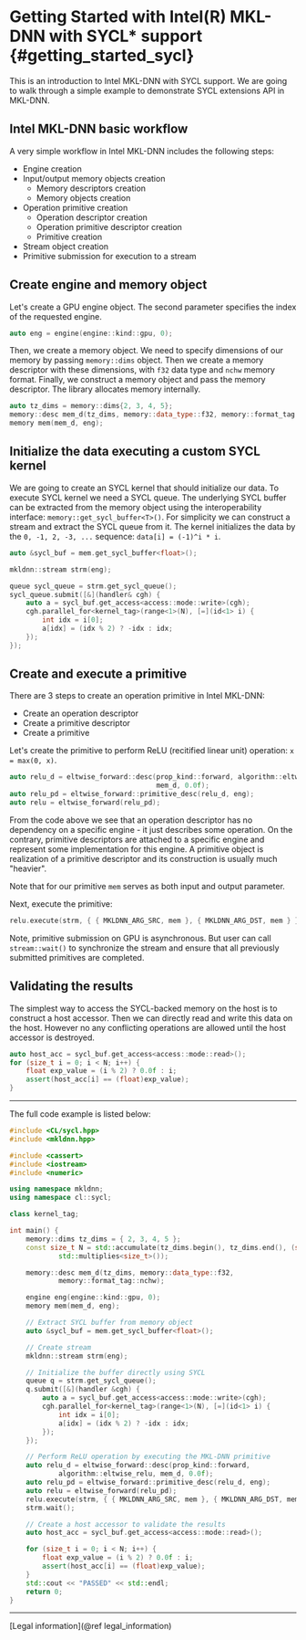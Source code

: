 Getting Started with Intel(R) MKL-DNN with SYCL\* support {#getting_started_sycl}
=============================================================================

This is an introduction to Intel MKL-DNN with SYCL support.
We are going to walk through a simple example to demonstrate SYCL extensions API in MKL-DNN.

## Intel MKL-DNN basic workflow

A very simple workflow in Intel MKL-DNN includes the following steps:

- Engine creation
- Input/output memory objects creation
    - Memory descriptors creation
    - Memory objects creation
- Operation primitive creation
    - Operation descriptor creation
    - Operation primitive descriptor creation
    - Primitive creation
- Stream object creation
- Primitive submission for execution to a stream

## Create engine and memory object

Let's create a GPU engine object. The second parameter specifies the index of the requested engine.

~~~cpp
auto eng = engine(engine::kind::gpu, 0);
~~~

Then, we create a memory object. We need to specify dimensions of our memory by passing `memory::dims` object.
Then we create a memory descriptor with these dimensions, with `f32` data type and `nchw` memory format.
Finally, we construct a memory object and pass the memory descriptor. The library allocates memory internally.

~~~cpp
auto tz_dims = memory::dims{2, 3, 4, 5};
memory::desc mem_d(tz_dims, memory::data_type::f32, memory::format_tag::nchw);
memory mem(mem_d, eng);
~~~

## Initialize the data executing a custom SYCL kernel

We are going to create an SYCL kernel that should initialize our data. To execute SYCL kernel we need a SYCL queue.
The underlying SYCL buffer can be extracted from the memory object using
the interoperability interface: `memory::get_sycl_buffer<T>()`.
For simplicity we can construct a stream and extract the SYCL queue from it.
The kernel initializes the data by the `0, -1, 2, -3, ...` sequence: `data[i] = (-1)^i * i`.

~~~cpp
auto &sycl_buf = mem.get_sycl_buffer<float>();

mkldnn::stream strm(eng);

queue sycl_queue = strm.get_sycl_queue();
sycl_queue.submit([&](handler& cgh) {
    auto a = sycl_buf.get_access<access::mode::write>(cgh);
    cgh.parallel_for<kernel_tag>(range<1>(N), [=](id<1> i) {
        int idx = i[0];
        a[idx] = (idx % 2) ? -idx : idx;
    });
});
~~~

## Create and execute a primitive

There are 3 steps to create an operation primitive in Intel MKL-DNN:

- Create an operation descriptor
- Create a primitive descriptor
- Create a primitive

Let's create the primitive to perform ReLU (recitified linear unit) operation: `x = max(0, x)`.

~~~cpp
auto relu_d = eltwise_forward::desc(prop_kind::forward, algorithm::eltwise_relu,
                                    mem_d, 0.0f);
auto relu_pd = eltwise_forward::primitive_desc(relu_d, eng);
auto relu = eltwise_forward(relu_pd);
~~~

From the code above we see that an operation descriptor has no dependency on a specific engine - it just describes some operation.
On the contrary, primitive descriptors are attached to a specific engine and represent some implementation for this engine.
A primitive object is realization of a primitive descriptor and its construction is usually much "heavier".

Note that for our primitive `mem` serves as both input and output parameter.

Next, execute the primitive:

~~~cpp
relu.execute(strm, { { MKLDNN_ARG_SRC, mem }, { MKLDNN_ARG_DST, mem } });
~~~

Note, primitive submission on GPU is asynchronous.
But user can call `stream::wait()` to synchronize the stream and ensure that all previously submitted primitives are completed.

## Validating the results

The simplest way to access the SYCL-backed memory on the host is to construct a host accessor.
Then we can directly read and write this data on the host.
However no any conflicting operations are allowed until the host accessor is destroyed.

~~~cpp
auto host_acc = sycl_buf.get_access<access::mode::read>();
for (size_t i = 0; i < N; i++) {
    float exp_value = (i % 2) ? 0.0f : i;
    assert(host_acc[i] == (float)exp_value);
}
~~~

---

The full code example is listed below:

~~~cpp
#include <CL/sycl.hpp>
#include <mkldnn.hpp>

#include <cassert>
#include <iostream>
#include <numeric>

using namespace mkldnn;
using namespace cl::sycl;

class kernel_tag;

int main() {
    memory::dims tz_dims = { 2, 3, 4, 5 };
    const size_t N = std::accumulate(tz_dims.begin(), tz_dims.end(), (size_t)1,
            std::multiplies<size_t>());

    memory::desc mem_d(tz_dims, memory::data_type::f32,
            memory::format_tag::nchw);

    engine eng(engine::kind::gpu, 0);
    memory mem(mem_d, eng);

    // Extract SYCL buffer from memory object
    auto &sycl_buf = mem.get_sycl_buffer<float>();

    // Create stream
    mkldnn::stream strm(eng);

    // Initialize the buffer directly using SYCL
    queue q = strm.get_sycl_queue();
    q.submit([&](handler &cgh) {
        auto a = sycl_buf.get_access<access::mode::write>(cgh);
        cgh.parallel_for<kernel_tag>(range<1>(N), [=](id<1> i) {
            int idx = i[0];
            a[idx] = (idx % 2) ? -idx : idx;
        });
    });

    // Perform ReLU operation by executing the MKL-DNN primitive
    auto relu_d = eltwise_forward::desc(prop_kind::forward,
            algorithm::eltwise_relu, mem_d, 0.0f);
    auto relu_pd = eltwise_forward::primitive_desc(relu_d, eng);
    auto relu = eltwise_forward(relu_pd);
    relu.execute(strm, { { MKLDNN_ARG_SRC, mem }, { MKLDNN_ARG_DST, mem } });
    strm.wait();

    // Create a host accessor to validate the results
    auto host_acc = sycl_buf.get_access<access::mode::read>();

    for (size_t i = 0; i < N; i++) {
        float exp_value = (i % 2) ? 0.0f : i;
        assert(host_acc[i] == (float)exp_value);
    }
    std::cout << "PASSED" << std::endl;
    return 0;
}
~~~

---

[Legal information](@ref legal_information)
